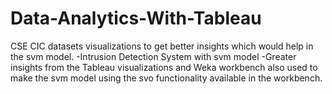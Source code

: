 # Data-Analytics-With-Tableau
CSE CIC datasets visualizations to get better insights which would help in the svm model.
-Intrusion Detection System with svm model
-Greater insights from the Tableau visualizations and Weka workbench also used to make the svm model using the svo functionality available in the workbench.
